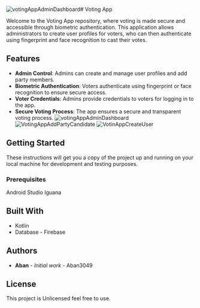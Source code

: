 ![votingAppAdminDashboard](https://github.com/Aban3049/VotingApp/assets/157634467/6bed6549-ac4d-498b-b86a-846f98e73b14)# Voting App

Welcome to the Voting App repository, where voting is made secure and accessible through biometric authentication. This application allows administrators to create user profiles for voters, who can then authenticate using fingerprint and face recognition to cast their votes.

## Features

- **Admin Control**: Admins can create and manage user profiles and add party members.
- **Biometric Authentication**: Voters authenticate using fingerprint or face recognition to ensure secure access.
- **Voter Credentials**: Admins provide credentials to voters for logging in to the app.
- **Secure Voting Process**: The app ensures a secure and transparent voting process.
![votingAppAdminDashboard](https://github.com/Aban3049/VotingApp/assets/157634467/4d19ee81-3dc1-47f4-9945-799b64d30fe9)
![VotingAppAddPartyCandidate](https://github.com/Aban3049/VotingApp/assets/157634467/6adb86de-0ae4-485d-a33a-f189814700be)
![VotinAppCreateUser](https://github.com/Aban3049/VotingApp/assets/157634467/e8798b6f-ad06-49f3-9c93-de9e34e930b3)



## Getting Started

These instructions will get you a copy of the project up and running on your local machine for development and testing purposes.

### Prerequisites

Android Studio Iguana 

## Built With

* Kotlin
* Database - Firebase

## Authors

* **Aban** - *Initial work* - Aban3049


## License

This project is Unlicensed feel free to use.
